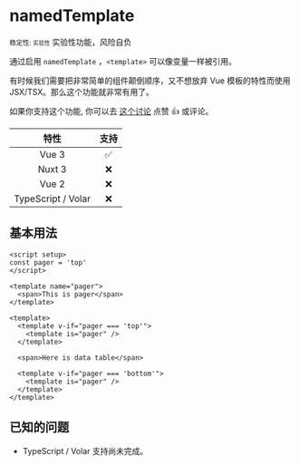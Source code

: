 # namedTemplate

<div py2 flex>
  <small>稳定性: <code class="!text-red-600">实验性</code></small>
  <WarnBadge>实验性功能，风险自负</WarnBadge>
</div>

通过启用 `namedTemplate` ，`<template>` 可以像变量一样被引用。

有时候我们需要把非常简单的组件颠倒顺序，又不想放弃 Vue 模板的特性而使用 JSX/TSX。那么这个功能就非常有用了。

如果你支持这个功能, 你可以去 [这个讨论](https://github.com/vuejs/core/discussions/6898) 点赞 :+1: 或评论。

|        特性        |        支持        |
| :----------------: | :----------------: |
|       Vue 3        | :white_check_mark: |
|       Nuxt 3       |        :x:         |
|       Vue 2        |        :x:         |
| TypeScript / Volar |        :x:         |

## 基本用法

```vue {5-7,10-12,16-18}
<script setup>
const pager = 'top'
</script>

<template name="pager">
  <span>This is pager</span>
</template>

<template>
  <template v-if="pager === 'top'">
    <template is="pager" />
  </template>

  <span>Here is data table</span>

  <template v-if="pager === 'bottom'">
    <template is="pager" />
  </template>
</template>
```

## 已知的问题

- TypeScript / Volar 支持尚未完成。

